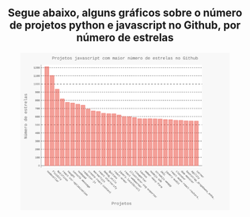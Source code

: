 <div align="center">
  <h2>Segue abaixo, alguns gráficos sobre o número de projetos python e javascript no Github, por número de estrelas</h2>

  <body>
      <figure>
        <img type="image/svg+xml" width="700"
        src="Most-Starred-JavaScript-Projects-on-Github_2023-02-01.svg" />
      </figure>
  </body>
</div>